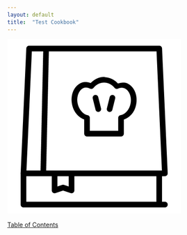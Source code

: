 ```yaml
---
layout: default
title:  "Test Cookbook"
---
```

![alt text](/lib/images/cookbooklogo.png "Logo Title Text 1")

[Table of Contents](/book/table_of_contents.html)
